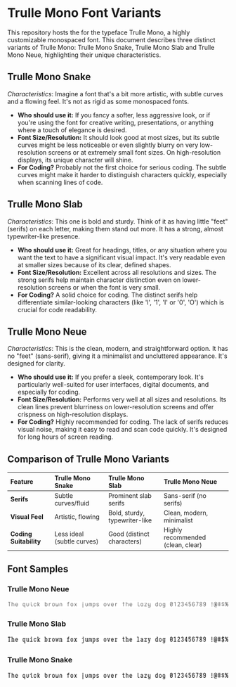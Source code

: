 # Trulle Mono Font Variants

This repository hosts the for the typeface Trulle Mono, a highly customizable monospaced font. This document describes three distinct variants of Trulle Mono: Trulle Mono Snake, Trulle Mono Slab and Trulle Mono Neue, highlighting their unique characteristics.

## Trulle Mono Snake

*Characteristics*:
Imagine a font that's a bit more artistic, with subtle curves and a flowing feel. It's not as rigid as some monospaced fonts.

*   **Who should use it:** If you fancy a softer, less aggressive look, or if you're using the font for creative writing, presentations, or anything where a touch of elegance is desired.
*   **Font Size/Resolution:** It should look good at most sizes, but its subtle curves might be less noticeable or even slightly blurry on very low-resolution screens or at extremely small font sizes. On high-resolution displays, its unique character will shine.
*   **For Coding?** Probably not the first choice for serious coding. The subtle curves might make it harder to distinguish characters quickly, especially when scanning lines of code.

## Trulle Mono Slab

*Characteristics*:
This one is bold and sturdy. Think of it as having little "feet" (serifs) on each letter, making them stand out more. It has a strong, almost typewriter-like presence.

*   **Who should use it:** Great for headings, titles, or any situation where you want the text to have a significant visual impact. It's very readable even at smaller sizes because of its clear, defined shapes.
*   **Font Size/Resolution:** Excellent across all resolutions and sizes. The strong serifs help maintain character distinction even on lower-resolution screens or when the font is very small.
*   **For Coding?** A solid choice for coding. The distinct serifs help differentiate similar-looking characters (like 'l', '1', 'I' or '0', 'O') which is crucial for code readability.

## Trulle Mono Neue

*Characteristics*:
This is the clean, modern, and straightforward option. It has no "feet" (sans-serif), giving it a minimalist and uncluttered appearance. It's designed for clarity.

*   **Who should use it:** If you prefer a sleek, contemporary look. It's particularly well-suited for user interfaces, digital documents, and especially for coding.
*   **Font Size/Resolution:** Performs very well at all sizes and resolutions. Its clean lines prevent blurriness on lower-resolution screens and offer crispness on high-resolution displays.
*   **For Coding?** Highly recommended for coding. The lack of serifs reduces visual noise, making it easy to read and scan code quickly. It's designed for long hours of screen reading.

## Comparison of Trulle Mono Variants

| Feature        | Trulle Mono Snake            | Trulle Mono Slab                  | Trulle Mono Neue                               |
| :------------- | :--------------------------- | :-------------------------------- | :--------------------------------------------- |
| **Serifs**     | Subtle curves/fluid          | Prominent slab serifs             | Sans-serif (no serifs)                         |
| **Visual Feel**| Artistic, flowing            | Bold, sturdy, typewriter-like     | Clean, modern, minimalist                      |
| **Coding Suitability** | Less ideal (subtle curves)   | Good (distinct characters)        | Highly recommended (clean, clear)              |

## Font Samples

### Trulle Mono Neue
![Trulle Mono Neue Sample](trulle-mono-neue-sample.png)

### Trulle Mono Slab
![Trulle Mono Slab Sample](trulle-mono-slab-sample.png)

### Trulle Mono Snake
![Trulle Mono Snake Sample](trulle-mono-snake-sample.png)
